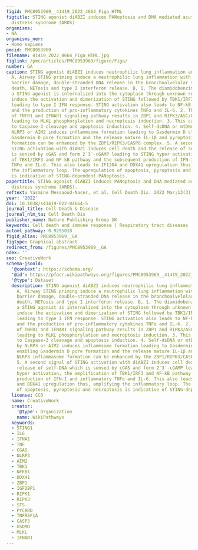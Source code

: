 ```yaml
---
figid: PMC8953969__41419_2022_4664_Figa_HTML
figtitle: STING agonist diABZI induces PANoptosis and DNA mediated acute respiratory
  distress syndrome (ARDS)
organisms:
- NA
organisms_ner:
- Homo sapiens
pmcid: PMC8953969
filename: 41419_2022_4664_Figa_HTML.jpg
figlink: /pmc/articles/PMC8953969/figure/Figa/
number: GA
caption: STING agonist diABZI induces neutrophilic lung inflammation and PANoptosis
  A, Airway STING priming induce a neutrophilic lung inflammation with epithelial
  barrier damage, double-stranded DNA release in the bronchoalvelolar space, cell
  death, NETosis and type I interferon release. B, 1. The diamidobenzimidazole (diABZI),
  a STING agonist is internalized into the cytoplasm through unknown receptor and
  induce the activation and dimerization of STING followed by TBK1/IRF3 phosporylation
  leading to type I IFN response. STING activation also leads to NF-kB activation
  and the production of pro-inflammatory cytokines TNFα and IL-6. 2. The activation
  of TNFR1 and IFNAR1 signaling pathway results in ZBP1 and RIPK3/ASC/CASP8 activation
  leading to MLKL phosphorylation and necroptosis induction. 3. This can also leads
  to Caspase-3 cleavage and apoptosis induction. 4. Self-dsDNA or mtDNA sensing by
  NLRP3 or AIM2 induces inflammsome formation leading to Gasdermin D cleavage enabling
  Gasdermin D pore formation and the release mature IL-1β and pyroptosis. NLRP3 inflammasome
  formation can be enhanced by the ZBP1/RIPK3/CASP8 complex. 5. A second signal of
  STING activation with diABZI induces cell death and the release of self-DNA which
  is sensed by cGAS and form 2′3′-cGAMP leading to STING hyper activation, the amplification
  of TBK1/IRF3 and NF-kB pathway and the subsequent production of IFN-I and inflammatory
  TNFα and IL-6. This also leads to IFI204 and DDX41 upregulation thus, amplifying
  the inflammatory loop. The upregulation of apoptosis, pyroptosis and necroptosis
  is indicative of STING-dependent PANoptosis.
papertitle: STING agonist diABZI induces PANoptosis and DNA mediated acute respiratory
  distress syndrome (ARDS).
reftext: Yasmine Messaoud-Nacer, et al. Cell Death Dis. 2022 Mar;13(3):269.
year: '2022'
doi: 10.1038/s41419-022-04664-5
journal_title: Cell Death & Disease
journal_nlm_ta: Cell Death Dis
publisher_name: Nature Publishing Group UK
keywords: Cell death and immune response | Respiratory tract diseases
automl_pathway: 0.9295018
figid_alias: PMC8953969__GA
figtype: Graphical abstract
redirect_from: /figures/PMC8953969__GA
ndex: ''
seo: CreativeWork
schema-jsonld:
  '@context': https://schema.org/
  '@id': https://pfocr.wikipathways.org/figures/PMC8953969__41419_2022_4664_Figa_HTML.html
  '@type': Dataset
  description: STING agonist diABZI induces neutrophilic lung inflammation and PANoptosis
    A, Airway STING priming induce a neutrophilic lung inflammation with epithelial
    barrier damage, double-stranded DNA release in the bronchoalvelolar space, cell
    death, NETosis and type I interferon release. B, 1. The diamidobenzimidazole (diABZI),
    a STING agonist is internalized into the cytoplasm through unknown receptor and
    induce the activation and dimerization of STING followed by TBK1/IRF3 phosporylation
    leading to type I IFN response. STING activation also leads to NF-kB activation
    and the production of pro-inflammatory cytokines TNFα and IL-6. 2. The activation
    of TNFR1 and IFNAR1 signaling pathway results in ZBP1 and RIPK3/ASC/CASP8 activation
    leading to MLKL phosphorylation and necroptosis induction. 3. This can also leads
    to Caspase-3 cleavage and apoptosis induction. 4. Self-dsDNA or mtDNA sensing
    by NLRP3 or AIM2 induces inflammsome formation leading to Gasdermin D cleavage
    enabling Gasdermin D pore formation and the release mature IL-1β and pyroptosis.
    NLRP3 inflammasome formation can be enhanced by the ZBP1/RIPK3/CASP8 complex.
    5. A second signal of STING activation with diABZI induces cell death and the
    release of self-DNA which is sensed by cGAS and form 2′3′-cGAMP leading to STING
    hyper activation, the amplification of TBK1/IRF3 and NF-kB pathway and the subsequent
    production of IFN-I and inflammatory TNFα and IL-6. This also leads to IFI204
    and DDX41 upregulation thus, amplifying the inflammatory loop. The upregulation
    of apoptosis, pyroptosis and necroptosis is indicative of STING-dependent PANoptosis.
  license: CC0
  name: CreativeWork
  creator:
    '@type': Organization
    name: WikiPathways
  keywords:
  - STING1
  - IL6
  - IFNA1
  - TNF
  - CGAS
  - NLRP3
  - AIM2
  - TBK1
  - NFKB1
  - DDX41
  - ZBP1
  - IGF2BP1
  - RIPK1
  - RIPK3
  - STS
  - PYCARD
  - TNFRSF1A
  - CASP3
  - GSDMD
  - MLKL
  - IFNAR1
---
```

